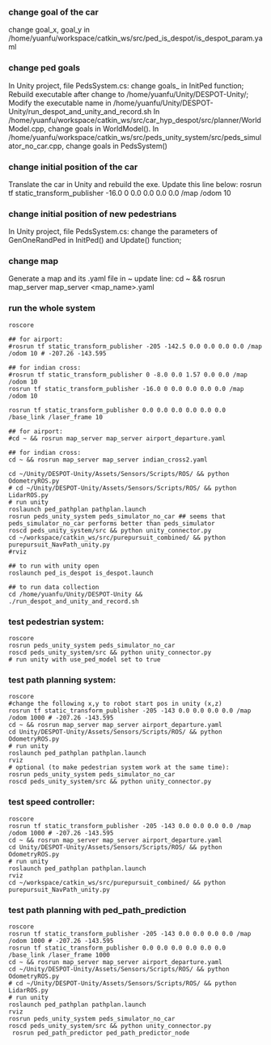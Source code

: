 ### change goal of the car
change goal_x, goal_y in /home/yuanfu/workspace/catkin_ws/src/ped_is_despot/is_despot_param.yaml

### change ped goals
In Unity project, file PedsSystem.cs:  change goals_ in InitPed function; 
Rebuild executable after change to /home/yuanfu/Unity/DESPOT-Unity/;
Modify the executable name in /home/yuanfu/Unity/DESPOT-Unity/run_despot_and_unity_and_record.sh
In /home/yuanfu/workspace/catkin_ws/src/car_hyp_despot/src/planner/WorldModel.cpp, change goals in WorldModel().
In /home/yuanfu/workspace/catkin_ws/src/peds_unity_system/src/peds_simulator_no_car.cpp, change goals in PedsSystem()


### change initial position of the car
Translate the car in Unity and rebuild the exe. Update this line below: rosrun tf static_transform_publisher -16.0 0 0.0 0.0 0.0 0.0 /map /odom 10


### change initial position of new pedestrians
In Unity project, file PedsSystem.cs:  change the parameters of GenOneRandPed in InitPed() and Update() function; 

### change map
Generate a map and its .yaml file in ~
update line: cd ~ && rosrun map_server map_server <map_name>.yaml



### run the whole system
```
roscore

## for airport:
#rosrun tf static_transform_publisher -205 -142.5 0.0 0.0 0.0 0.0 /map /odom 10 # -207.26 -143.595

## for indian cross:
#rosrun tf static_transform_publisher 0 -8.0 0.0 1.57 0.0 0.0 /map /odom 10
rosrun tf static_transform_publisher -16.0 0 0.0 0.0 0.0 0.0 /map /odom 10

rosrun tf static_transform_publisher 0.0 0.0 0.0 0.0 0.0 0.0 /base_link /laser_frame 10

## for airport:
#cd ~ && rosrun map_server map_server airport_departure.yaml

## for indian cross:
cd ~ && rosrun map_server map_server indian_cross2.yaml

cd ~/Unity/DESPOT-Unity/Assets/Sensors/Scripts/ROS/ && python OdometryROS.py
# cd ~/Unity/DESPOT-Unity/Assets/Sensors/Scripts/ROS/ && python LidarROS.py
# run unity
roslaunch ped_pathplan pathplan.launch
rosrun peds_unity_system peds_simulator_no_car ## seems that peds_simulator_no_car performs better than peds_simulator
roscd peds_unity_system/src && python unity_connector.py
cd ~/workspace/catkin_ws/src/purepursuit_combined/ && python purepursuit_NavPath_unity.py
#rviz

## to run with unity open
roslaunch ped_is_despot is_despot.launch

## to run data collection
cd /home/yuanfu/Unity/DESPOT-Unity && ./run_despot_and_unity_and_record.sh
```


### test pedestrian system:
```
roscore
rosrun peds_unity_system peds_simulator_no_car
roscd peds_unity_system/src && python unity_connector.py
# run unity with use_ped_model set to true
```

### test path planning system:
```
roscore
#change the following x,y to robot start pos in unity (x,z)
rosrun tf static_transform_publisher -205 -143 0.0 0.0 0.0 0.0 /map /odom 1000 # -207.26 -143.595
cd ~ && rosrun map_server map_server airport_departure.yaml
cd Unity/DESPOT-Unity/Assets/Sensors/Scripts/ROS/ && python OdometryROS.py
# run unity
roslaunch ped_pathplan pathplan.launch
rviz
# optional (to make pedestrian system work at the same time): 
rosrun peds_unity_system peds_simulator_no_car
roscd peds_unity_system/src && python unity_connector.py
```

### test speed controller:
```
roscore
rosrun tf static_transform_publisher -205 -143 0.0 0.0 0.0 0.0 /map /odom 1000 # -207.26 -143.595
cd ~ && rosrun map_server map_server airport_departure.yaml
cd Unity/DESPOT-Unity/Assets/Sensors/Scripts/ROS/ && python OdometryROS.py
# run unity
roslaunch ped_pathplan pathplan.launch
rviz
cd ~/workspace/catkin_ws/src/purepursuit_combined/ && python purepursuit_NavPath_unity.py
```

### test path planning with ped_path_prediction
```
roscore
rosrun tf static_transform_publisher -205 -143 0.0 0.0 0.0 0.0 /map /odom 1000 # -207.26 -143.595
rosrun tf static_transform_publisher 0.0 0.0 0.0 0.0 0.0 0.0 /base_link /laser_frame 1000
cd ~ && rosrun map_server map_server airport_departure.yaml
cd ~/Unity/DESPOT-Unity/Assets/Sensors/Scripts/ROS/ && python OdometryROS.py
# cd ~/Unity/DESPOT-Unity/Assets/Sensors/Scripts/ROS/ && python LidarROS.py
# run unity
roslaunch ped_pathplan pathplan.launch
rviz
rosrun peds_unity_system peds_simulator_no_car
roscd peds_unity_system/src && python unity_connector.py
 rosrun ped_path_predictor ped_path_predictor_node 
```


